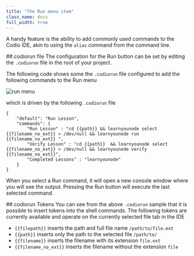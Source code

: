 ```yaml
---
title: "The Run menu item"
class_name: docs
full_width: true
---
```


A handy feature is the ability to add commonly used commands to the Codio IDE, akin to using the `alias` command from the command line.

##.codiorun file
The configuration for the Run button can be set by editing the `.codiorun` file in the root of your project.

The following code shows some the `.codiorun` file configured to add the following commands to the Run menu

![run menu](/img/docs/run-menu.png)

which is driven by the following `.codiorun` file

	{
	    "default": "Run Lesson",
	    "commands": {
	        "Run Lesson" : "cd {{path}} && learnyounode select {{filename_no_ext}} > /dev/null && learnyounode run {{filename_no_ext}} ",
	        "Verify Lesson" : "cd {{path}}  && learnyounode select {{filename_no_ext}} > /dev/null && learnyounode verify {{filename_no_ext}}",
	        "Completed Lessons" : "learnyounode"
	    }
	}

When you select a Run command, it will open a new console window where you will see the output. Pressing the Run button will execute the last selected command.

##.codiorun Tokens
You can see from the above `.codiorun` sample that it is possible to insert tokens into the shell commands. The following tokens are currently available and operate on the currently selected file tab in the IDE

- `{{filepath}}` inserts the path and full file name `/path/to/file.ext`
- `{{path}}` inserts only the path to the selected file `/path/to/`
- `{{filename}}` inserts the filename with its extension `file.ext`
- `{{filename_no_ext}}` inserts the filename without the extension `file`



